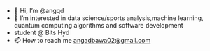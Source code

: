 - 👋 Hi, I’m @angqd
- 👀 I’m interested in data science/sports analysis,machine learning, quantum computing algorithms and software development
- student @ Bits Hyd 
- 📫 How to reach me angadbawa02@gmail.com

<!---
angqd/angqd is a ✨ special ✨ repository because its `README.md` (this file) appears on your GitHub profile.
You can click the Preview link to take a look at your changes.
--->
